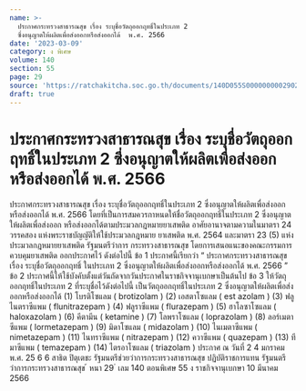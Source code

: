 ```yaml
---
name: >-
  ประกาศกระทรวงสาธารณสุข เรื่อง ระบุชื่อวัตถุออกฤทธิ์ในประเภท 2
  ซึ่งอนุญาตให้ผลิตเพื่อส่งออกหรือส่งออกได้  พ.ศ. 2566
date: '2023-03-09'
category: ง พิเศษ
volume: 140
section: 55
page: 29
source: 'https://ratchakitcha.soc.go.th/documents/140D055S0000000002902.pdf'
draft: true
---
```


# ประกาศกระทรวงสาธารณสุข เรื่อง ระบุชื่อวัตถุออกฤทธิ์ในประเภท 2 ซึ่งอนุญาตให้ผลิตเพื่อส่งออกหรือส่งออกได้  พ.ศ. 2566

ประกาศกระทรวงสาธารณสุข เรื่อง ระบุชื่อวัตถุออกฤทธิ์ในประเภท 2 ซึ่งอนุญาตให้ผลิตเพื่อส่งออกหรือส่งออกได้ พ.ศ. 2566 โดยที่เป็นการสมควรกาหนดให้ชื่อวัตถุออกฤทธิ์ในประเภท 2 ซึ่งอนุญาตให้ผลิตเพื่อส่งออก หรือส่งออกได้ตามประมวลกฎหมายยาเสพติด อาศัยอานาจตามความในมาตรา 24 วรรคสอง แห่งพระราชบัญญัติให้ใช้ประมวลกฎหมาย ยาเสพติด พ.ศ. 2564 และมาตรา 23 (5) แห่งประมวลกฎหมายยาเสพติด รัฐมนตรีว่าการ กระทรวงสาธารณสุข โดยการเสนอแนะของคณะกรรมการควบคุมยาเสพติด ออกประกาศไว้ ดังต่อไปนี้ ข้อ 1 ประกาศนี้เรียกว่า “ ประกาศกระทรวงสาธารณสุข เรื่อง ระบุชื่อวัตถุออกฤทธิ์ ในประเภท 2 ซึ่งอนุญาตให้ผลิตเพื่อส่งออกหรือส่งออกได้ พ.ศ. 2566 ” ข้อ 2 ประกาศนี้ให้ใช้บังคับตั้งแต่วันถัดจากวันประกาศในราชกิจจานุเบกษาเป็นต้นไป ข้อ 3 ให้วัตถุออกฤทธิ์ในประเภท 2 ที่ระบุชื่อไว้ดังต่อไปนี้ เป็นวัตถุออกฤทธิ์ในประเภท 2 ซึ่งอนุญาตให้ผลิตเพื่อส่งออกหรือส่งออกได้ (1) โบรติโซแลม ( brotizolam ) (2) เอสตาโซแลม ( est azolam ) (3) ฟลูไนตราซีแพม ( flunitrazepam ) (4) ฟลูราซีแพม ( flurazepam ) (5) ฮาโลซาโซแลม ( haloxazolam ) (6) คีตามีน ( ketamine ) (7) โลพราโซแลม ( loprazolam ) (8) ลอร์เมตาซีแพม ( lormetazepam ) (9) มิดาโซแลม ( midazolam ) (10) ไนเมตาซีแพม ( nimetazepam ) (11) ไนทราซีแพม ( nitrazepam ) (12) ควาซีแพม ( quazepam ) (13) ทีมาซีแพม ( temazepam ) (14) ไตรอาโซแลม ( triazolam ) ประกาศ ณ วันที่ 2 4 มกราคม พ.ศ. 25 6 6 สาธิต ปิตุเตชะ รัฐมนตรีช่วยว่าการกระทรวงสาธารณสุข ปฏิบัติราชการแทน รัฐมนตรีว่าการกระทรวงสาธารณสุข ้ หนา 29 ่ เลม 140 ตอนพิเศษ 55 ง ราชกิจจานุเบกษา 10 มีนาคม 2566
